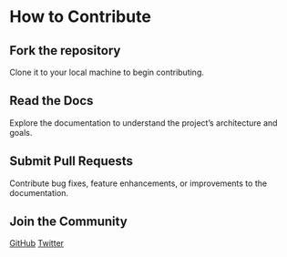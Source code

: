 # How to Contribute

## Fork the repository
Clone it to your local machine to begin contributing.

## Read the Docs
Explore the documentation to understand the project’s architecture and goals.

## Submit Pull Requests
Contribute bug fixes, feature enhancements, or improvements to the documentation.

## Join the Community
[GitHub](https://github.com/solrift/SolRIft-Token)
[Twitter](https://x.com/officialSolrift)
